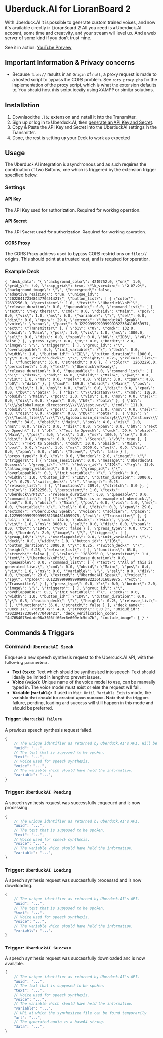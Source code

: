 # Uberduck.AI for LioranBoard 2
With Uberduck.AI it is possible to generate custom trained voices, and now it's available directly in LioranBoard 2! All you need is a Uberduck.AI account, some time and creativity, and your stream will level up. And a web server of some kind if you don't trust mine.

See it in action: [YouTube Preview](https://youtu.be/LFUogPnFis4)

## Important Information & Privacy concerns
- Because `file://` results in an `Origin` of `null`, a proxy request is made to a hosted script to bypass the CORS problem. See `cors_proxy.php` for the implementation of the proxy script, which is what the extension defaults to. You should host this script locally using XAMPP or similar solutions.

## Installation
1. Downlaod the `.lb2` extension and install it into the Transmitter.
2. Sign up or log in to Uberduck.AI, then [generate an API Key and Secret](https://app.uberduck.ai/account/manage).
3. Copy & Paste the API Key and Secret into the UberduckAI settings in the Transmitter.
4. Done, the rest is setting up your Deck to work as expected.

## Usage
The Uberduck.AI integration is asynchronous and as such requires the combination of two Buttons, one which is triggered by the extension trigger specified below.

### Settings
#### API Key
The API Key used for authorization. Required for working operation.

#### API Secret
The API Secret used for authorization. Required for working operation.

#### CORS Proxy
The CORS Proxy address used to bypass CORS restrictions on `file://` origins. This should point at a trusted host, and is required for operation.

### Example Deck
```
{ "deck_data": "{ \"background_color\": 4210752.0, \"on\": 1.0, \"grid_y\": 4.0, \"snap_grid\": true, \"lb_version\": \"2.07.9\", \"background_image\": \"\", \"encrypted\": false, \"adaptive_resizing\": true, \"unique_id\": \"20220417230844770401421\", \"button_list\": [ { \"color\": 12632256.0, \"persistent\": 1.0, \"text\": \"Uberduck\\nPt1\", \"release_duration\": 0.0, \"queueable\": 0.0, \"command_list\": [ { \"text\": \"Hey there!\", \"cmd\": 0.0, \"obsid\": \"Main\", \"pos\": 0.0, \"vis\": 1.0, \"ms\": 0.0, \"variable\": \"\", \"sel\": 0.0, \"dis\": 0.0, \"xpan\": 29.0, \"extcmd\": \"UberduckAI Speak\", \"voice\": \"scout\", \"pace\": 0.12299999999999999822364316059975, \"ext\": \"Transmitter\" }, { \"b1\": \"0\", \"cmd\": 132.0, \"obsid\": \"Main\", \"pos\": 1.0, \"vis\": 1.0, \"ms\": 1000.0, \"sel\": 0.0, \"dis\": 0.0, \"xpan\": 0.0, \"b0\": \"ID3\", \"v0\": false } ], \"press_type\": 0.0, \"x\": 0.0, \"border\": 2.0, \"image\": \"\", \"triggers\": [ ], \"group_id\": \"\", \"overlappable\": 0.0, \"init_variable\": \"\", \"deck\": 0.0, \"width\": 1.0, \"button_id\": \"ID1\", \"button_duration\": 1000.0, \"y\": 0.0, \"switch_deck\": \"\", \"height\": 0.25, \"release_list\": [ ], \"functions\": 65.0, \"stretch\": 0.0 }, { \"color\": 12632256.0, \"persistent\": 1.0, \"text\": \"Uberduck\\nReady\", \"release_duration\": 0.0, \"queueable\": 1.0, \"command_list\": [ { \"b1\": \"data\", \"cmd\": 66.0, \"obsid\": \"Main\", \"pos\": 0.0, \"vis\": 1.0, \"ms\": 0.0, \"sel\": 0.0, \"dis\": 0.0, \"xpan\": 0.0, \"b0\": \"data\" }, { \"cmd\": 109.0, \"obsid\": \"Main\", \"pos\": 1.0, \"vis\": 1.0, \"ms\": 0.0, \"sel\": 0.0, \"dis\": 0.0, \"xpan\": 0.0, \"b0\": \"bata\" }, { \"b1\": \"\\\/$data$\\\/\", \"cmd\": 118.0, \"obsid\": \"Main\", \"pos\": 2.0, \"vis\": 1.0, \"ms\": 0.0, \"sel\": 0.0, \"dis\": 0.0, \"xpan\": 0.0, \"b0\": \"bata\" }, { \"b1\": \"\\\/$global.main_directory$\\\/\\\\test.wav\", \"cmd\": 111.0, \"obsid\": \"Main\", \"pos\": 3.0, \"vis\": 1.0, \"ms\": 0.0, \"sel\": 0.0, \"dis\": 0.0, \"xpan\": 0.0, \"b0\": \"bata\" }, { \"b1\": \"{\\\"local_file\\\":\\\"\\\/$global.main_directory$\\\/\\\/test.wav\\\"}\", \"cmd\": 34.0, \"obsid\": \"Main\", \"pos\": 4.0, \"vis\": 1.0, \"ms\": 0.0, \"sel\": 0.0, \"dis\": 0.0, \"xpan\": 0.0, \"b0\": \"Text to Speech\" }, { \"b1\": \"Text to Speech\", \"cmd\": 30.0, \"obsid\": \"Main\", \"pos\": 5.0, \"vis\": 1.0, \"ms\": 100.0, \"sel\": 0.0, \"dis\": 0.0, \"xpan\": 0.0, \"b0\": \"Scene\", \"v0\": true }, { \"b1\": \"Text to Speech\", \"cmd\": 30.0, \"obsid\": \"Main\", \"pos\": 6.0, \"vis\": 1.0, \"ms\": 3000.0, \"sel\": 0.0, \"dis\": 0.0, \"xpan\": 0.0, \"b0\": \"Scene\", \"v0\": false } ], \"press_type\": 0.0, \"x\": 0.0, \"border\": 2.0, \"image\": \"\", \"triggers\": [ { \"case_sensitive\": 0.0, \"message\": \"UberduckAI Success\", \"group_id\": \"\", \"button_id\": \"ID2\", \"trg\": 12.0, \"allow_empty_wildcard\": 0.0 } ], \"group_id\": \"\", \"overlappable\": 0.0, \"init_variable\": \"\", \"deck\": 0.0, \"width\": 1.0, \"button_id\": \"ID2\", \"button_duration\": 3000.0, \"y\": 0.75, \"switch_deck\": \"\", \"height\": 0.25, \"release_list\": [ ], \"functions\": 209.0, \"stretch\": 0.0 }, { \"color\": 12632256.0, \"persistent\": 1.0, \"text\": \"Uberduck\\nPt2\", \"release_duration\": 0.0, \"queueable\": 0.0, \"command_list\": [ { \"text\": \"This is an example of uberduck.\", \"cmd\": 0.0, \"obsid\": \"Main\", \"pos\": 0.0, \"vis\": 1.0, \"ms\": 0.0, \"variable\": \"\", \"sel\": 0.0, \"dis\": 0.0, \"xpan\": 29.0, \"extcmd\": \"UberduckAI Speak\", \"voice\": \"soldier\", \"pace\": 0.12299999999999999822364316059975, \"ext\": \"Transmitter\" }, { \"b1\": \"0\", \"cmd\": 132.0, \"obsid\": \"Main\", \"pos\": 1.0, \"vis\": 1.0, \"ms\": 3000.0, \"sel\": 0.0, \"dis\": 0.0, \"xpan\": 0.0, \"b0\": \"ID4\", \"v0\": false } ], \"press_type\": 0.0, \"x\": 0.0, \"border\": 2.0, \"image\": \"\", \"triggers\": [ ], \"group_id\": \"\", \"overlappable\": 0.0, \"init_variable\": \"\", \"deck\": 0.0, \"width\": 1.0, \"button_id\": \"ID3\", \"button_duration\": 3000.0, \"y\": 0.25, \"switch_deck\": \"\", \"height\": 0.25, \"release_list\": [ ], \"functions\": 65.0, \"stretch\": false }, { \"color\": 12632256.0, \"persistent\": 1.0, \"text\": \"Uberduck\\nPt3\", \"release_duration\": 0.0, \"queueable\": 0.0, \"command_list\": [ { \"text\": \"All of this is generated live.\", \"cmd\": 0.0, \"obsid\": \"Main\", \"pos\": 0.0, \"vis\": 1.0, \"ms\": 0.0, \"variable\": \"\", \"sel\": 0.0, \"dis\": 0.0, \"xpan\": 29.0, \"extcmd\": \"UberduckAI Speak\", \"voice\": \"spy\", \"pace\": 0.12299999999999999822364316059975, \"ext\": \"Transmitter\" } ], \"press_type\": 0.0, \"x\": 0.0, \"border\": 2.0, \"image\": \"\", \"triggers\": [ ], \"group_id\": \"\", \"overlappable\": 0.0, \"init_variable\": \"\", \"deck\": 0.0, \"width\": 1.0, \"button_id\": \"ID4\", \"button_duration\": 0.0, \"y\": 0.5, \"switch_deck\": \"\", \"height\": 0.25, \"release_list\": [ ], \"functions\": 65.0, \"stretch\": false } ], \"deck_name\": \"Deck 1\", \"grid_x\": 4.0, \"stretch\": 0.0 }", "unique_id": "20220417230844770401421", "deck_verification_code": "4d7684075edade98a3626ff66ec6e609efc5db7b", "include_image": { } }
```

## Commands & Triggers

### Command: `UberduckAI Speak`
Enqueue a new speech synthesis request to the Uberduck.AI API, with the following parameters:

* **Text (`text`):**
    Text which should be synthesized into speech. Text should ideally be limited in length to prevent issues.
* **Voice (`voice`):**
    Unique name of the voice model to use, can be manually typed in. The voice model must exist or else the request will fail.
* **Variable (`variable`):**
    If used in `Wait Until Variable Exists` mode, the variable that should be created upon success. Note that the triggers failure, pending, loading and success will still happen in this mode and should be preferred.

#### Trigger: `UberduckAI Failure`
A previous speech synthesis request failed.

```js
{
    // The unique identifier as returned by Uberduck.AI's API. Will be null if the queueing failed.
    "uuid": "...",
    // The text that is supposed to be spoken.
    "text": "...",
    // Voice used for speech synthesis.
    "voice": "...",
    // The variable which should have held the information.
    "variable": "...",
}
```

### Trigger: `UberduckAI Pending`
A speech synthesis request was successfully enqueued and is now processing.

```js
{
    // The unique identifier as returned by Uberduck.AI's API.
    "uuid": "...",
    // The text that is supposed to be spoken.
    "text": "...",
    // Voice used for speech synthesis.
    "voice": "...",
    // The variable which should have held the information.
    "variable": "...",
}
```

### Trigger: `UberduckAI Loading`
A speech synthesis request was successfully processed and is now downloading.

```js
{
    // The unique identifier as returned by Uberduck.AI's API.
    "uuid": "...",
    // The text that is supposed to be spoken.
    "text": "...",
    // Voice used for speech synthesis.
    "voice": "...",
    // The variable which should have held the information.
    "variable": "...",
}
```

### Trigger: `UberduckAI Success`
A speech synthesis request was successfully downloaded and is now available.

```js
{
    // The unique identifier as returned by Uberduck.AI's API.
    "uuid": "...",
    // The text that is supposed to be spoken.
    "text": "...",
    // Voice used for speech synthesis.
    "voice": "...",
    // The variable which should have held the information.
    "variable": "...",
    // URL at which the synthesized file can be found temporarily.
    "url": "...",
    // The generated audio as a base64 string.
    "data": "...",
}
```
